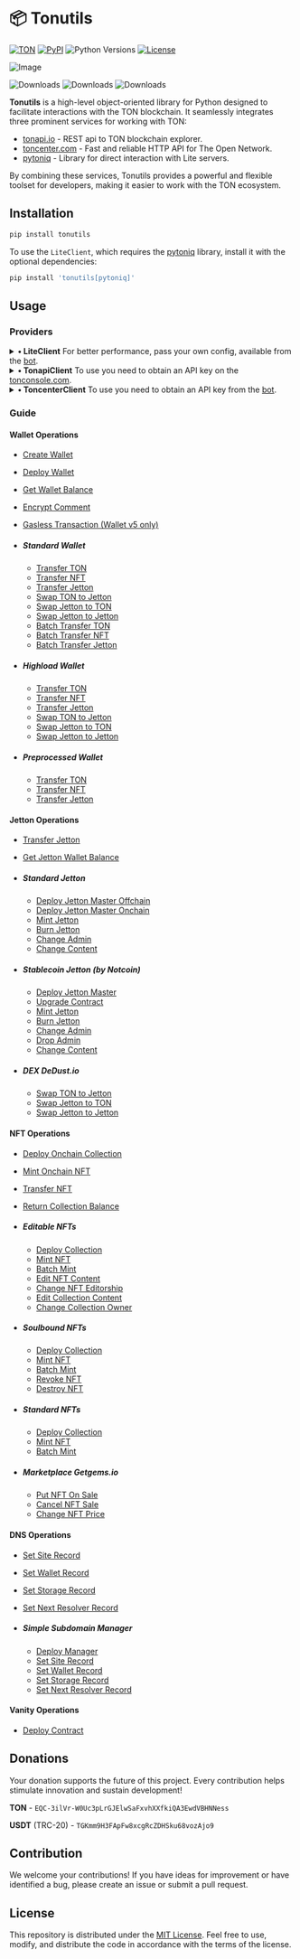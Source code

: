 # 📦 Tonutils

[![TON](https://img.shields.io/badge/TON-grey?logo=TON&logoColor=40AEF0)](https://ton.org)
[![PyPI](https://img.shields.io/pypi/v/tonutils.svg?color=FFE873&labelColor=3776AB)](https://pypi.python.org/pypi/tonutils)
![Python Versions](https://img.shields.io/badge/Python-3.10%20--%203.12-black?color=FFE873&labelColor=3776AB)
[![License](https://img.shields.io/github/license/nessshon/tonutils)](LICENSE)

![Image](https://telegra.ph//file/068ea06087c9ce8c6bfed.jpg)

![Downloads](https://pepy.tech/badge/tonutils)
![Downloads](https://pepy.tech/badge/tonutils/month)
![Downloads](https://pepy.tech/badge/tonutils/week)

**Tonutils** is a high-level object-oriented library for Python designed to facilitate interactions with the TON
blockchain. It seamlessly integrates three prominent services for working with TON:

- [tonapi.io](https://tonapi.io) - REST api to TON blockchain explorer.
- [toncenter.com](https://toncenter.com) - Fast and reliable HTTP API for The Open Network.
- [pytoniq](https://github.com/yungwine/pytoniq) - Library for direct interaction with Lite servers.

By combining these services, Tonutils provides a powerful and flexible toolset for developers, making it easier to work
with the TON ecosystem.

## Installation

```bash
pip install tonutils
```

To use the `LiteClient`, which requires the [pytoniq](https://github.com/yungwine/pytoniq) library, install it with the
optional dependencies:

```bash
pip install 'tonutils[pytoniq]'
```

## Usage

### Providers

<details>
<summary><b>• LiteClient</b> For better performance, pass your own config, available from the <a href="https://t.me/liteserver_bot" target="_blank">bot</a>.</summary>

Client Initialization:

```python
from tonutils.client import LiteClient

config = None
IS_TESTNET = True
client = LiteClient(config=config, is_testnet=IS_TESTNET)
```

</details>

<details>
<summary><b>• TonapiClient</b> To use you need to obtain an API key on the <a href="https://tonconsole.com" target="_blank">tonconsole.com</a>.</summary>

Client Initialization

```python
from tonutils.client import TonapiClient

API_KEY = ""
IS_TESTNET = True
client = TonapiClient(api_key=API_KEY, is_testnet=IS_TESTNET)
```

</details>

<details>
<summary><b>• ToncenterClient</b> To use you need to obtain an API key from the <a href="https://t.me/tonapibot" target="_blank">bot</a>.</summary>

Client Initialization

```python
from tonutils.client import ToncenterClient

API_KEY = ""
IS_TESTNET = True
client = ToncenterClient(api_key=API_KEY, is_testnet=IS_TESTNET)
```

</details>

### Guide

#### Wallet Operations

- [Create Wallet](examples/wallet/create_wallet.py)
- [Deploy Wallet](examples/wallet/deploy_wallet.py)
- [Get Wallet Balance](examples/wallet/get_balance.py)
- [Encrypt Comment](examples/wallet/encrypt_comment.py)
- [Gasless Transaction (Wallet v5 only)](examples/wallet/gasless_transaction.py)

- ##### Standard Wallet

  - [Transfer TON](examples/wallet/common/transfer_ton.py)
  - [Transfer NFT](examples/wallet/common/transfer_nft.py)
  - [Transfer Jetton](examples/wallet/common/transfer_jetton.py)
  - [Swap TON to Jetton](examples/wallet/common/dex/dedust/swap_ton_to_jetton.py)
  - [Swap Jetton to TON](examples/wallet/common/dex/dedust/swap_jetton_to_ton.py)
  - [Swap Jetton to Jetton](examples/wallet/common/dex/dedust/swap_jetton_to_jetton.py)
  - [Batch Transfer TON](examples/wallet/common/batch_transfer_ton.py)
  - [Batch Transfer NFT](examples/wallet/common/batch_transfer_nft.py)
  - [Batch Transfer Jetton](examples/wallet/common/batch_transfer_jetton.py)

- ##### Highload Wallet

  - [Transfer TON](examples/wallet/highload/transfer_ton.py)
  - [Transfer NFT](examples/wallet/highload/transfer_nft.py)
  - [Transfer Jetton](examples/wallet/highload/transfer_jetton.py)
  - [Swap TON to Jetton](examples/wallet/highload/dex/dedust/swap_ton_to_jetton.py)
  - [Swap Jetton to TON](examples/wallet/highload/dex/dedust/swap_jetton_to_ton.py)
  - [Swap Jetton to Jetton](examples/wallet/highload/dex/dedust/swap_jetton_to_jetton.py)

- ##### Preprocessed Wallet

  - [Transfer TON](examples/wallet/preprocessed/transfer_ton.py)
  - [Transfer NFT](examples/wallet/preprocessed/transfer_nft.py)
  - [Transfer Jetton](examples/wallet/preprocessed/transfer_jetton.py)

#### Jetton Operations

- [Transfer Jetton](examples/jetton/transfer_jetton.py)
- [Get Jetton Wallet Balance](examples/jetton/get_balance.py)

- ##### Standard Jetton
  - [Deploy Jetton Master Offchain](examples/jetton/standard/deploy_master.py)
  - [Deploy Jetton Master Onchain](examples/jetton/standard/deploy_master_onchain.py)
  - [Mint Jetton](examples/jetton/standard/mint_jetton.py)
  - [Burn Jetton](examples/jetton/standard/burn_jetton.py)
  - [Change Admin](examples/jetton/standard/change_admin.py)
  - [Change Content](examples/jetton/standard/change_content.py)

- ##### Stablecoin Jetton (by Notcoin)
  - [Deploy Jetton Master](examples/jetton/stablecoin/deploy_master.py)
  - [Upgrade Contract](examples/jetton/stablecoin/upgrade_contract.py)
  - [Mint Jetton](examples/jetton/stablecoin/mint_jetton.py)
  - [Burn Jetton](examples/jetton/stablecoin/burn_jetton.py)
  - [Change Admin](examples/jetton/stablecoin/change_admin.py)
  - [Drop Admin](examples/jetton/stablecoin/drop_admin.py)
  - [Change Content](examples/jetton/stablecoin/change_content.py)

- ##### DEX DeDust.io

  - [Swap TON to Jetton](examples/jetton/dex/dedust/swap_ton_to_jetton.py)
  - [Swap Jetton to TON](examples/jetton/dex/dedust/swap_jetton_to_ton.py)
  - [Swap Jetton to Jetton](examples/jetton/dex/dedust/swap_jetton_to_jetton.py)

#### NFT Operations

- [Deploy Onchain Collection](examples/nft/deploy_onchain_collection.py)
- [Mint Onchain NFT](examples/nft/mint_onchain_nft.py)
- [Transfer NFT](examples/nft/transfer_nft.py)
- [Return Collection Balance](examples/nft/return_collection_balance.py)

- ##### Editable NFTs

  - [Deploy Collection](examples/nft/editbale/deploy_collection.py)
  - [Mint NFT](examples/nft/editbale/mint_nft.py)
  - [Batch Mint](examples/nft/editbale/batch_mint.py)
  - [Edit NFT Content](examples/nft/editbale/edit_nft_content.py)
  - [Change NFT Editorship](examples/nft/editbale/change_nft_editorship.py)
  - [Edit Collection Content](examples/nft/editbale/edit_collection_content.py)
  - [Change Collection Owner](examples/nft/editbale/change_collection_owner.py)

- ##### Soulbound NFTs

  - [Deploy Collection](examples/nft/soulbound/deploy_collection.py)
  - [Mint NFT](examples/nft/soulbound/mint_nft.py)
  - [Batch Mint](examples/nft/soulbound/batch_mint.py)
  - [Revoke NFT](examples/nft/soulbound/revoke_nft.py)
  - [Destroy NFT](examples/nft/soulbound/destroy_nft.py)

- ##### Standard NFTs

  - [Deploy Collection](examples/nft/standard/deploy_collection.py)
  - [Mint NFT](examples/nft/standard/mint_nft.py)
  - [Batch Mint](examples/nft/standard/batch_mint.py)

- ##### Marketplace Getgems.io

  - [Put NFT On Sale](examples/nft/marketplace/getgems/put_on_sale.py)
  - [Cancel NFT Sale](examples/nft/marketplace/getgems/cancel_sale.py)
  - [Change NFT Price](examples/nft/marketplace/getgems/change_price.py)

#### DNS Operations

- [Set Site Record](examples/dns/set_site.py)
- [Set Wallet Record](examples/dns/set_wallet.py)
- [Set Storage Record](examples/dns/set_storage.py)
- [Set Next Resolver Record](examples/dns/set_next_resolver.py)

- ##### Simple Subdomain Manager

  - [Deploy Manager](examples/dns/simple_subdomain/deploy_manager.py)
  - [Set Site Record](examples/dns/simple_subdomain/set_site.py)
  - [Set Wallet Record](examples/dns/simple_subdomain/set_wallet.py)
  - [Set Storage Record](examples/dns/simple_subdomain/set_storage.py)
  - [Set Next Resolver Record](examples/dns/simple_subdomain/set_next_resolver.py)

#### Vanity Operations

- [Deploy Contract](examples/vanity/deploy_contract.py)

## Donations

Your donation supports the future of this project. Every contribution helps stimulate innovation and sustain
development!

**TON** - `EQC-3ilVr-W0Uc3pLrGJElwSaFxvhXXfkiQA3EwdVBHNNess`

**USDT** (TRC-20) - `TGKmm9H3FApFw8xcgRcZDHSku68vozAjo9`

## Contribution

We welcome your contributions! If you have ideas for improvement or have identified a bug, please create an issue or
submit a pull request.

## License

This repository is distributed under the [MIT License](LICENSE).
Feel free to use, modify, and distribute the code in accordance with the terms of the license.
